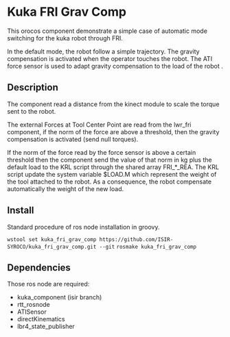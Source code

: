 Kuka FRI Grav Comp
==================

This orocos component demonstrate a simple case of
automatic mode switching for the kuka robot through FRI.

In the default mode, the robot follow a simple trajectory.
The gravity compensation is activated when the operator touches the robot.
The ATI force sensor is used to adapt gravity compensation to the load of the robot .

Description
-----------

The component read a distance from the kinect module to scale the torque
sent to the robot.

The external Forces at Tool Center Point are read from the lwr_fri component,
if the norm of the force are above a threshold, then the gravity compensation is activated
(send null torques).

If the norm of the force read by the force sensor is above a certain threshold
then the component send the value of that norm in kg plus the default load to the 
KRL script through the shared array FRI_*_REA.
The KRL script update the system variable $LOAD.M
which represent the weight of the tool attached to the robot.
As a consequence, the robot compensate automatically the weight of the new load.


Install
-------

Standard procedure of ros node installation in groovy.

`wstool set kuka_fri_grav_comp https://github.com/ISIR-SYROCO/kuka_fri_grav_comp.git --git`
`rosmake kuka_fri_grav_comp`

Dependencies
------------

Those ros node are required:
 - kuka_component (isir branch)
 - rtt_rosnode
 - ATISensor
 - directKinematics
 - lbr4_state_publisher


